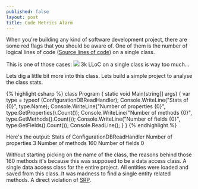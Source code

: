 ```yaml
---
published: false
layout: post
title: Code Metrics Alarm
---
```


When you're building any kind of software development project, there are some red flags that you should be aware of.
One of them is the number of logical lines of code ([Source lines of code](http://en.wikipedia.org/wiki/Source_lines_of_code)) on a single class.

This is one of those cases:
![](http://i1299.photobucket.com/albums/ag77/kappyzor/CodeMEtrics_zps86d35f60.png)
3k LLoC on a single class is way too much... 

Lets dig a little bit more into this class. Lets build a simple project to analyse the class stats.

{% highlight csharp %}
    class Program
    {
        static void Main(string[] args)
        {
            var type = typeof (ConfigurationDBReadHandler);
            Console.WriteLine("Stats of {0}", type.Name);
            Console.WriteLine("Number of properties {0}", type.GetProperties().Count());
            Console.WriteLine("Number of methods {0}", type.GetMethods().Count());
            Console.WriteLine("Number of fields {0}", type.GetFields().Count());
            Console.ReadLine();
        }
    }
{% endhighlight %}

Here's the output:
Stats of ConfigurationDBReadHandler
Number of properties 3
Number of methods 160
Number of fields 0

Without starting picking on the name of the class, the reasons behind those 160 methods it's because this was supposed to be a data access class. A single data access class for the entire project. All entities were loaded and saved from this class. It was madness to find a single entity related methods.
A direct violation of [SRP](http://en.wikipedia.org/wiki/Single_responsibility_principle).
